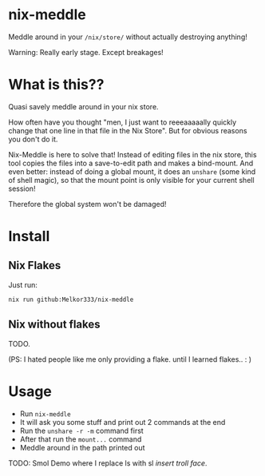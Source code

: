 # nix-meddle

Meddle around in your `/nix/store/` without actually destroying anything!

Warning: Really early stage. Except breakages!

# What is this??

Quasi savely meddle around in your nix store.

How often have you thought "men, I just want to reeeaaaaally quickly change
that one line in that file in the Nix Store".
But for obvious reasons you don't do it.

Nix-Meddle is here to solve that! Instead of editing files in the nix store,
this tool copies the files into a save-to-edit path and makes a bind-mount.
And even better: instead of doing a global mount, it does an `unshare` (some
kind of shell magic), so that the mount point is only visible for your current
shell session!

Therefore the global system won't be damaged!

# Install

## Nix Flakes

Just run:
```bash
nix run github:Melkor333/nix-meddle
```

## Nix without flakes

TODO.

(PS: I hated people like me only providing a flake. until I learned flakes.. : )

# Usage

* Run `nix-meddle`
* It will ask you some stuff and print out 2 commands at the end
* Run the `unshare -r -m` command first
* After that run the `mount...` command
* Meddle around in the path printed out

TODO: Smol Demo where I replace ls with sl *insert troll face*.
